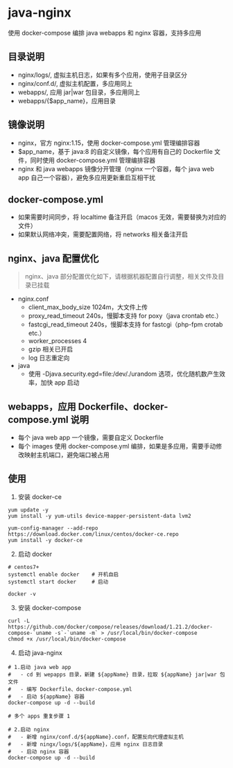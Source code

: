 # java-nginx
使用 docker-compose 编排 java webapps 和 nginx 容器，支持多应用

## 目录说明
- nginx/logs/, 虚拟主机日志，如果有多个应用，使用子目录区分
- nginx/conf.d/, 虚拟主机配置，多应用同上
- webapps/, 应用 jar|war 包目录，多应用同上
- webapps/{$app_name}，应用目录

## 镜像说明
- nginx，官方 nginx:1.15，使用 docker-compose.yml 管理编排容器
- $app_name，基于 java:8 的自定义镜像，每个应用有自己的 Dockerfile 文件，同时使用 docker-compose.yml 管理编排容器
- nginx 和 java webapps 镜像分开管理（nginx 一个容器，每个 java web app 自己一个容器），避免多应用更新重启互相干扰

## docker-compose.yml
- 如果需要时间同步，将 localtime 备注开启（macos 无效，需要替换为对应的文件）
- 如果默认网络冲突，需要配置网络，将 networks 相关备注开启

## nginx、java 配置优化
> nginx、java 部分配置优化如下，请根据机器配置自行调整，相关文件及目录已挂载
- nginx.conf
  - client_max_body_size 1024m，大文件上传
  - proxy_read_timeout 240s，慢脚本支持 for poxy（java crontab etc.）
  - fastcgi_read_timeout 240s，慢脚本支持 for fastcgi（php-fpm crotab etc.）
  - worker_processes 4
  - gzip 相关已开启
  - log 日志重定向
- java
  - 使用 -Djava.security.egd=file:/dev/./urandom 选项，优化随机数产生效率，加快 app 启动

## webapps，应用 Dockerfile、docker-compose.yml 说明
- 每个 java web app 一个镜像，需要自定义 Dockerfile
- 每个 images 使用 docker-compose.yml 编排，如果是多应用，需要手动修改映射主机端口，避免端口被占用 

## 使用
1. 安装 docker-ce
```shell
yum update -y
yum install -y yum-utils device-mapper-persistent-data lvm2

yum-config-manager --add-repo https://download.docker.com/linux/centos/docker-ce.repo
yum install -y docker-ce
```

2. 启动 docker
```shell
# centos7+
systemctl enable docker    # 开机自启
systemctl start docker     # 启动

docker -v
```

3. 安装 docker-compose
```shell
curl -L https://github.com/docker/compose/releases/download/1.21.2/docker-compose-`uname -s`-`uname -m` > /usr/local/bin/docker-compose
chmod +x /usr/local/bin/docker-compose
```

4. 启动 java-nginx
```shell
# 1.启动 java web app
#   - cd 到 wepapps 目录，新建 ${appName} 目录，拉取 ${appName} jar|war 包文件
#   - 编写 Dockerfile、docker-compose.yml
#   - 启动 ${appName} 容器
docker-compose up -d --build

# 多个 apps 重复步骤 1

# 2.启动 nginx
#   - 新增 nginx/conf.d/${appName}.conf，配置反向代理虚拟主机
#   - 新增 ningx/logs/${appName}，应用 nginx 日志目录
#   - 启动 nginx 容器
docker-compose up -d --build
```
